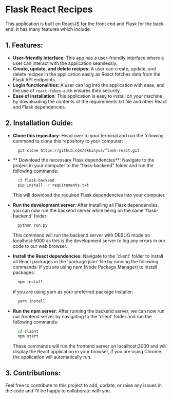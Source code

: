 # Flask React Recipes

This application is built on ReactJS for the front end and Flask for the back end. It has many features which include:


## 1. Features:
- **User-friendly interface**: This app has a user-friendly interface where a user can interact with the application seamlessly.
- **Create, update, and delete recipes**: A user can create, update, and delete recipes in the application easily as React fetches data from the Flask API endpoints.
- **Login functionalities**: A user can log into the application with ease, and the use of ```react-token-auth``` ensures their security.
- **Ease of installation**: This application is easy to install on your machine by downloading the contents of the requirements.txt file and other React and Flask dependencies.

## 2. Installation Guide:
- **Clone this  repository**: Head over to your terminal and run the following command to clone this repository to your computer:
  ```bash
    git clone https://github.com/dkkinyua/flask-react.git
  ```
  
- ** Download the necessary Flask dependencies**: Navigate to the project in your computer to the "flask-backend" folder and run the following commands:
  ```bash
    cd flask-backend
    pip install -r requirements.txt
  ```
  This will download the required Flask dependencies into your computer.
  
- **Run the development server**: After installing all Flask dependencies, you can now run the backend server while being on the same 'flask-backend' folder:
  ```python
    python run.py
  ```
  This command will run the backend server with DEBUG mode on localhost:5000 as this is the development server to log any errors in our code to our web browser.
  
- **Install the React dependencies**: Navigate to the 'client' folder to install all React packages in the 'package.json' file by running the following commands:
  If you are using npm (Node Package Manager) to install packages:
  ```bash
    npm install
  ```
  if you are using yarn as your preferred package installer:
  ```bash
    yarn install
  ```
   
- **Run the npm server**: After running the backend server, we can now run our frontend server by navigating to the 'client' folder and run the following commands:
  ```bash
    cd client
    npm start
  ```
  These commands will run the frontend server on localhost:3000 and will display the React application in your browser, if you are using Chrome, the application will automatically run.

## 3. Contributions:
Feel free to contribute to this project to add, update, or raise any issues in the code and I'll be happy to collaborate with you.
  

